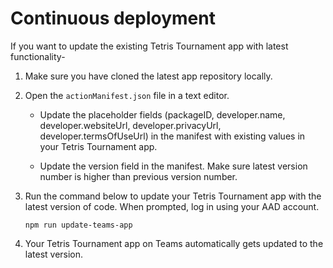 # Continuous deployment 

If you want to update the existing Tetris Tournament app with latest
functionality-

1.  Make sure you have cloned the latest app repository locally.

2.  Open the `actionManifest.json` file in a text editor.

    * Update the placeholder fields (packageID, developer.[]()name,
        developer.websiteUrl, developer.privacyUrl, developer.termsOfUseUrl) in
        the manifest with existing values in your Tetris Tournament app.

    * Update the version field in the manifest. Make sure latest version
        number is higher than previous version number.

3.  Run the command below to update your Tetris Tournament app with the latest
    version of code. When prompted, log in using your AAD account.

    `npm run update-teams-app`

4.  Your Tetris Tournament app on Teams automatically gets updated to the latest
    version.